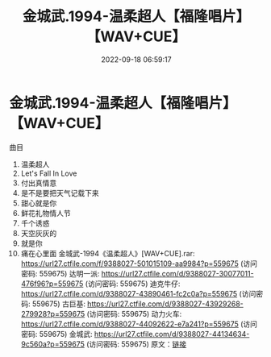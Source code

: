 ﻿---
title: 金城武.1994-温柔超人【福隆唱片】【WAV+CUE】
date: 2022-09-18 06:59:17
categories: WAV车载音乐、镜像
tags: 华语中文
---
# 金城武.1994-温柔超人【福隆唱片】【WAV+CUE】

曲目
01. 温柔超人
02. Let's Fall In Love
03. 付出真情意
04. 是不是要把天气记载下来
05. 甜心就是你
06. 鲜花礼物情人节
07. 千个诱惑
08. 天空灰灰的
09. 就是你
10. 痛在心里面
金城武-1994《温柔超人》[WAV+CUE].rar: https://url27.ctfile.com/f/9388027-501015109-aa9984?p=559675
(访问密码: 559675)
达明一派: https://url27.ctfile.com/d/9388027-30077011-476f96?p=559675
(访问密码: 559675)
迪克牛仔: https://url27.ctfile.com/d/9388027-43890461-fc2c0a?p=559675
(访问密码: 559675)
古巨基: https://url27.ctfile.com/d/9388027-43929268-279928?p=559675
(访问密码: 559675)
动力火车: https://url27.ctfile.com/d/9388027-44092622-e7a241?p=559675
(访问密码: 559675)
金城武: https://url27.ctfile.com/d/9388027-44134634-9c560a?p=559675
(访问密码: 559675)
原文：[链接](https://blog.sina.com.cn/s/blog_1647c7e7601030zgi.html)